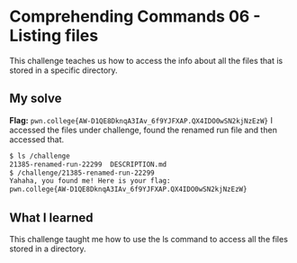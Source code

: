 # Comprehending Commands 06 - Listing files
This challenge teaches us how to access the info about all the files that is stored in a specific directory.

## My solve
**Flag:** `pwn.college{AW-D1QE8DknqA3IAv_6f9YJFXAP.QX4IDO0wSN2kjNzEzW}`
I accessed the files under challenge, found the renamed run file and then accessed that.

```bash
$ ls /challenge
21385-renamed-run-22299  DESCRIPTION.md
$ /challenge/21385-renamed-run-22299
Yahaha, you found me! Here is your flag:
pwn.college{AW-D1QE8DknqA3IAv_6f9YJFXAP.QX4IDO0wSN2kjNzEzW}
```

## What I learned
This challenge taught me how to use the ls command to access all the files stored in a directory.
